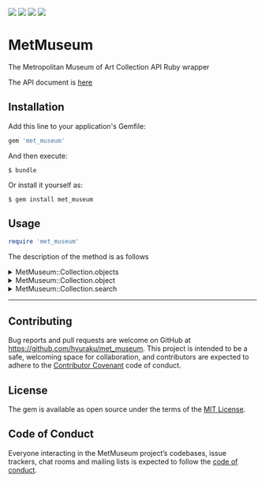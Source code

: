 <img src="https://img.shields.io/travis/hyuraku/met_museum.svg"> <img src="https://img.shields.io/github/license/hyuraku/met_museum.svg">
 <img src="https://img.shields.io/gem/v/met_museum.svg"> <img src="http://inch-ci.org/github/hyuraku/met_museum.svg">
# MetMuseum

The Metropolitan Museum of Art Collection API Ruby wrapper

The API document is [here](https://metmuseum.github.io/)

## Installation

Add this line to your application's Gemfile:

```ruby
gem 'met_museum'
```

And then execute:

    $ bundle

Or install it yourself as:

    $ gem install met_museum

## Usage

```rb
require 'met_museum'
```

The description of the method is as follows

<details>
<summary>
MetMuseum::Collection.objects
</summary>
<div>

```rb
collection = MetMuseum::Collection.new()
collection.objects
=> {"total"=>490607,
 "objectIDs"=>
  [1,
   2,
   3,
   4,
--< omit >--
  820613]}

collection.objects('2018-10-10')
=>{"total"=>88232,
 "objectIDs"=>
  [33,
   35,
   36,
   74,
   75,
--< omit >--
   820613]}

 collection.objects(Date.new(2018,10,10))
 =>{"total"=>88232,
  "objectIDs"=>
   [33,
    35,
    36,
    74,
    75,
 --< omit >--
    820613]}

collection.objects(DateTime.new(2018,10,10))
=>{"total"=>88232,
 "objectIDs"=>
  [33,
   35,
   36,
   74,
   75,
--< omit >--
   820613]}
```
</div>
</details>



<details>
<summary>
  MetMuseum::Collection.object
</summary>
<div>

```rb
collection = MetMuseum::Collection.new()
collection.object(1000)
=> {"objectID"=>1000,
 "isHighlight"=>false,
 "accessionNumber"=>"10.149.99",
 "isPublicDomain"=>true,
 "primaryImage"=>"https://images.metmuseum.org/CRDImages/ad/original/DP258638.jpg",
 "primaryImageSmall"=>"https://images.metmuseum.org/CRDImages/ad/web-large/DP258638.jpg",
 "additionalImages"=>[],
 "constituents"=>nil,
 "department"=>"The American Wing",
 "objectName"=>"Bread plate",
 "title"=>"Bread Plate",
 "culture"=>"Chinese, for American market",
 "period"=>"",
 "dynasty"=>"",
 "reign"=>"",
 "portfolio"=>"",
 "artistRole"=>"",
 "artistPrefix"=>"",
 "artistDisplayName"=>"",
 "artistDisplayBio"=>"",
 "artistSuffix"=>"",
 "artistAlphaSort"=>"",
 "artistNationality"=>"",
 "artistBeginDate"=>"",
 "artistEndDate"=>"",
 "objectDate"=>"1785–90",
 "objectBeginDate"=>1785,
 "objectEndDate"=>1790,
 "medium"=>"Porcelain",
 "dimensions"=>"Diam. 6 1/4 in. (15.9 cm)",
 "creditLine"=>"Bequest of James T. Woodward, 1910",
 "geographyType"=>"Made in",
 "city"=>"",
 "state"=>"",
 "county"=>"",
 "country"=>"China",
 "region"=>"",
 "subregion"=>"",
 "locale"=>"",
 "locus"=>"",
 "excavation"=>"",
 "river"=>"",
 "classification"=>"Ceramics",
 "rightsAndReproduction"=>"",
 "linkResource"=>"",
 "metadataDate"=>"2019-01-30T09:08:07.74Z",
 "repository"=>"Metropolitan Museum of Art, New York, NY",
 "objectURL"=>"https://www.metmuseum.org/art/collection/search/1000"}
 "tags"=>["Coat of Arms", "Dishes"]}
```
</div>
</details>

<details class="sss">
<summary>
MetMuseum::Collection.search
</summary>
<div>

```rb
# show object_ids size and themselves
collection.search('ocean')
=> {"total"=>189,
 "objectIDs"=>
  [250487,
   12544,
   436005,
   8314,
   8315,
   8317,
   --< omit >--

# show specified number of objects 
MetMuseum::Collection.search('akasaka', 1)
=> [{"objectID"=>37231,
  "isHighlight"=>false,
  "accessionNumber"=>"JP787",
  "isPublicDomain"=>true,
  "primaryImage"=>"https://images.metmuseum.org/CRDImages/as/original/DP123261.jpg",
  "primaryImageSmall"=>"https://images.metmuseum.org/CRDImages/as/web-large/DP123261.jpg",
  "additionalImages"=>[],
  "constituents"=>[{"role"=>"Artist", "name"=>"Utagawa Hiroshige"}],
  "department"=>"Asian Art",
  "objectName"=>"Print",
  "title"=>"Akasaka",
  "culture"=>"Japan",
  "period"=>"Edo period (1615–1868)",
  "dynasty"=>"",
  "reign"=>"",
  "portfolio"=>"",
  "artistRole"=>"",
  "artistPrefix"=>"",
  "artistDisplayName"=>"",
  "artistDisplayBio"=>"",
  "artistSuffix"=>"",
  "artistAlphaSort"=>"",
  "artistNationality"=>"",
  "artistBeginDate"=>"",
  "artistEndDate"=>"",
  "objectDate"=>"ca. 1840",
  "objectBeginDate"=>1830,
  "objectEndDate"=>1850,
  "medium"=>"Polychrome woodblock print; ink and color on paper",
  "dimensions"=>"Overall: 8 3/4 x 13 3/4in. (22.2 x 34.9cm)",
  "creditLine"=>"The Francis Lathrop Collection, Purchase, Frederick C. Hewitt Fund, 1911",
  "geographyType"=>"",
  "city"=>"",
  "state"=>"",
  "county"=>"",
  "country"=>"",
  "region"=>"",
  "subregion"=>"",
  "locale"=>"",
  "locus"=>"",
  "excavation"=>"",
  "river"=>"",
  "classification"=>"Prints",
  "rightsAndReproduction"=>"",
  "linkResource"=>"",
  "metadataDate"=>"2019-05-11T05:36:53.803Z",
  "repository"=>"Metropolitan Museum of Art, New York, NY",
  "objectURL"=>"https://www.metmuseum.org/art/collection/search/37231",
  "tags"=>["Buildings", "Men", "Women"]}]
```
</div>
</details>

***

## Contributing

Bug reports and pull requests are welcome on GitHub at https://github.com/hyuraku/met_museum. This project is intended to be a safe, welcoming space for collaboration, and contributors are expected to adhere to the [Contributor Covenant](http://contributor-covenant.org) code of conduct.

## License

The gem is available as open source under the terms of the [MIT License](https://opensource.org/licenses/MIT).

## Code of Conduct

Everyone interacting in the MetMuseum project’s codebases, issue trackers, chat rooms and mailing lists is expected to follow the [code of conduct](https://github.com/[USERNAME]/met_museum/blob/master/CODE_OF_CONDUCT.md).
